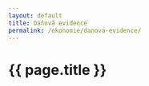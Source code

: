 ```yaml
---
layout: default
title: Daňová evidence
permalink: /ekonomie/danova-evidence/
---
```


{{ page.title }}
================

